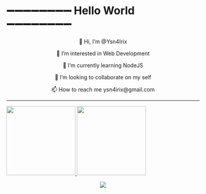 # ➖➖➖➖➖➖➖➖ Hello World ➖➖➖➖➖➖➖➖

<p align="center">👋 Hi, I’m @Ysn4Irix</p>
<p align="center">👀 I’m interested in Web Development</p>
<p align="center">🌱 I’m currently learning NodeJS</p>
<p align="center">💞️ I’m looking to collaborate on my self</p>
<p align="center">📫 How to reach me ysn4irix@gmail.com</p>

---

<a href="https://github.com/ysn4irix">
  <img height="180em" src="https://github-readme-stats.vercel.app/api?username=ysn4irix&theme=buefy&show_icons=true" />
  <img height="180em" src="https://github-readme-stats.vercel.app/api/top-langs/?username=ysn4irix&theme=buefy&layout=compact" />
</a>

<p align="center"> 
  <img src="https://profile-counter.glitch.me/ysn4irix/count.svg" />
</p>

<!---
Ysn4Irix/Ysn4Irix is a ✨ special ✨ repository because its `README.md` (this file) appears on your GitHub profile.
You can click the Preview link to take a look at your changes.
--->
